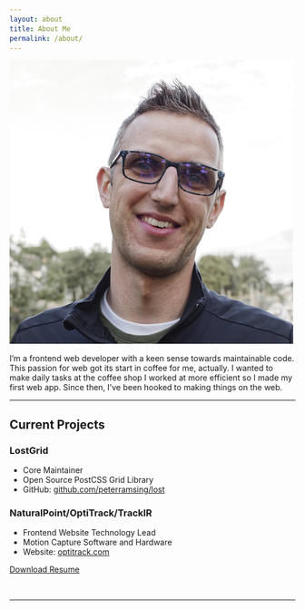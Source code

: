 ```yaml
---
layout: about
title: About Me
permalink: /about/
---
```


<img class="col one right" src="/img/2016_square_sm.jpg">

I’m a frontend web developer with a keen sense towards maintainable code. This passion for web got its start in coffee for me, actually. I wanted to make daily tasks at the coffee shop I worked at more efficient so I made my first web app. Since then, I’ve been hooked to making things on the web.

---

## Current Projects

### LostGrid
* Core Maintainer
* Open Source PostCSS Grid Library
* GitHub: [github.com/peterramsing/lost](http://github.com/peterramsing/lost)

### NaturalPoint/OptiTrack/TrackIR
* Frontend Website Technology Lead
* Motion Capture Software and Hardware
* Website: [optitrack.com](http://optitrack.com)


[Download Resume](/static/peter_ramsing_resume.pdf)


<br/>
<hr/>
<br/>
<span class="contacticon center">
	<a href="mailto:hi@peterramsing.com"><i class="fa fa-envelope-square"></i></a>
	<a href="https://github.com/peterramsing"><i class="fa fa-github-square"></i></a>
	<a href="https://linkedin.com/in/peterramsing"><i class="fa fa-linkedin-square"></i></a>
	<a href="http://instagram.com/peterramsing"><i class="fa fa-instagram"></i></a>
	<a href="https://twitter.com/peterramsing"><i class="fa fa-twitter-square"></i></a>
</span>

